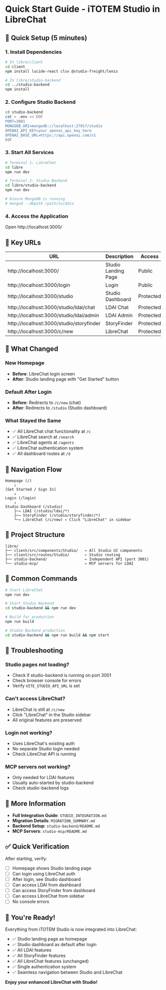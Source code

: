 # Quick Start Guide - iTOTEM Studio in LibreChat

## 🚀 Quick Setup (5 minutes)

### 1. Install Dependencies

```bash
# In libre/client
cd client
npm install lucide-react clsx @studio-freight/lenis

# In libre/studio-backend
cd ../studio-backend
npm install
```

### 2. Configure Studio Backend

```bash
cd studio-backend
cat > .env << EOF
PORT=3001
MONGODB_URI=mongodb://localhost:27017/studio
OPENAI_API_KEY=your_openai_api_key_here
OPENAI_BASE_URL=https://api.openai.com/v1
EOF
```

### 3. Start All Services

```bash
# Terminal 1: LibreChat
cd libre
npm run dev

# Terminal 2: Studio Backend
cd libre/studio-backend
npm run dev

# Ensure MongoDB is running
# mongod --dbpath /path/to/data
```

### 4. Access the Application

Open http://localhost:3000/

## 📍 Key URLs

| URL | Description | Access |
|-----|-------------|--------|
| http://localhost:3000/ | Studio Landing Page | Public |
| http://localhost:3000/login | Login | Public |
| http://localhost:3000/studio | Studio Dashboard | Protected |
| http://localhost:3000/studio/ldai/chat | LDAI Chat | Protected |
| http://localhost:3000/studio/ldai/admin | LDAI Admin | Protected |
| http://localhost:3000/studio/storyfinder | StoryFinder | Protected |
| http://localhost:3000/c/new | LibreChat | Protected |

## 🎯 What Changed

### New Homepage
- **Before**: LibreChat login screen
- **After**: Studio landing page with "Get Started" button

### Default After Login
- **Before**: Redirects to `/c/new` (chat)
- **After**: Redirects to `/studio` (Studio dashboard)

### What Stayed the Same
- ✅ All LibreChat chat functionality at `/c`
- ✅ LibreChat search at `/search`
- ✅ LibreChat agents at `/agents`
- ✅ LibreChat authentication system
- ✅ All dashboard routes at `/d`

## 🔄 Navigation Flow

```
Homepage (/)
    ↓
[Get Started / Sign In]
    ↓
Login (/login)
    ↓
Studio Dashboard (/studio)
    ├─→ LDAI (/studio/ldai/*)
    ├─→ StoryFinder (/studio/storyfinder/*)
    └─→ LibreChat (/c/new) ← Click "LibreChat" in sidebar
```

## 📂 Project Structure

```
libre/
├── client/src/components/Studio/   ← All Studio UI components
├── client/src/routes/Studio/       ← Studio routing
├── studio-backend/                 ← Independent API (port 3001)
└── studio-mcp/                     ← MCP servers for LDAI
```

## 🔧 Common Commands

```bash
# Start LibreChat
npm run dev

# Start Studio Backend
cd studio-backend && npm run dev

# Build for production
npm run build

# Studio Backend production
cd studio-backend && npm run build && npm start
```

## 🐛 Troubleshooting

### Studio pages not loading?
- Check if studio-backend is running on port 3001
- Check browser console for errors
- Verify `VITE_STUDIO_API_URL` is set

### Can't access LibreChat?
- LibreChat is still at `/c/new`
- Click "LibreChat" in the Studio sidebar
- All original features are preserved

### Login not working?
- Uses LibreChat's existing auth
- No separate Studio login needed
- Check LibreChat API is running

### MCP servers not working?
- Only needed for LDAI features
- Usually auto-started by studio-backend
- Check studio-backend logs

## 📖 More Information

- **Full Integration Guide**: `STUDIO_INTEGRATION.md`
- **Migration Details**: `MIGRATION_SUMMARY.md`
- **Backend Setup**: `studio-backend/README.md`
- **MCP Servers**: `studio-mcp/README.md`

## ✅ Quick Verification

After starting, verify:
- [ ] Homepage shows Studio landing page
- [ ] Can login using LibreChat auth
- [ ] After login, see Studio dashboard
- [ ] Can access LDAI from dashboard
- [ ] Can access StoryFinder from dashboard
- [ ] Can access LibreChat from sidebar
- [ ] No console errors

## 🎉 You're Ready!

Everything from iTOTEM Studio is now integrated into LibreChat:
- ✅ Studio landing page as homepage
- ✅ Studio dashboard as default after login
- ✅ All LDAI features
- ✅ All StoryFinder features
- ✅ All LibreChat features (unchanged)
- ✅ Single authentication system
- ✅ Seamless navigation between Studio and LibreChat

**Enjoy your enhanced LibreChat with Studio!**

